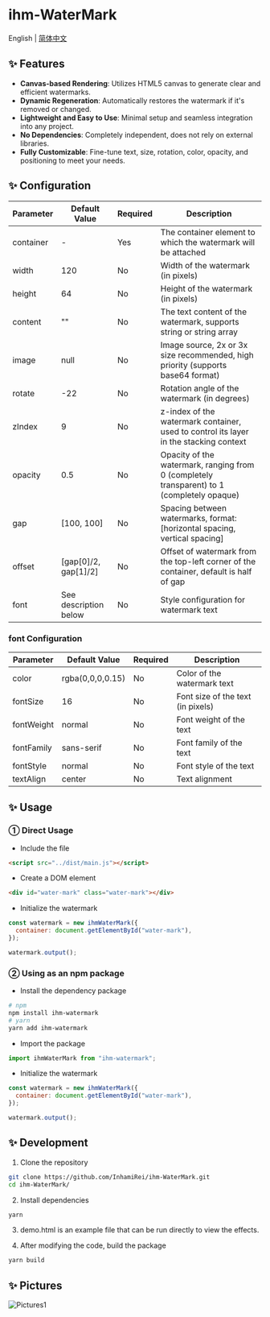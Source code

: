 <h1>ihm-WaterMark</h1>

English | [简体中文](README-zh_CN.md)

## ✨ Features

- **Canvas-based Rendering**: Utilizes HTML5 canvas to generate clear and efficient watermarks.
- **Dynamic Regeneration**: Automatically restores the watermark if it's removed or changed.
- **Lightweight and Easy to Use**: Minimal setup and seamless integration into any project.
- **No Dependencies**: Completely independent, does not rely on external libraries.
- **Fully Customizable**: Fine-tune text, size, rotation, color, opacity, and positioning to meet your needs.

## ✨ Configuration

| Parameter | Default Value         | Required | Description                                                                                |
| --------- | --------------------- | -------- | ------------------------------------------------------------------------------------------ |
| container | -                     | Yes      | The container element to which the watermark will be attached                              |
| width     | 120                   | No       | Width of the watermark (in pixels)                                                         |
| height    | 64                    | No       | Height of the watermark (in pixels)                                                        |
| content   | ""                    | No       | The text content of the watermark, supports string or string array                         |
| image     | null                  | No       | Image source, 2x or 3x size recommended, high priority (supports base64 format)            |
| rotate    | -22                   | No       | Rotation angle of the watermark (in degrees)                                               |
| zIndex    | 9                     | No       | z-index of the watermark container, used to control its layer in the stacking context      |
| opacity   | 0.5                   | No       | Opacity of the watermark, ranging from 0 (completely transparent) to 1 (completely opaque) |
| gap       | [100, 100]            | No       | Spacing between watermarks, format: [horizontal spacing, vertical spacing]                 |
| offset    | [gap[0]/2, gap[1]/2]  | No       | Offset of watermark from the top-left corner of the container, default is half of gap      |
| font      | See description below | No       | Style configuration for watermark text                                                     |

### font Configuration

| Parameter  | Default Value    | Required | Description                       |
| ---------- | ---------------- | -------- | --------------------------------- |
| color      | rgba(0,0,0,0.15) | No       | Color of the watermark text       |
| fontSize   | 16               | No       | Font size of the text (in pixels) |
| fontWeight | normal           | No       | Font weight of the text           |
| fontFamily | sans-serif       | No       | Font family of the text           |
| fontStyle  | normal           | No       | Font style of the text            |
| textAlign  | center           | No       | Text alignment                    |

## ✨ Usage

### ① Direct Usage

- Include the file

```html
<script src="../dist/main.js"></script>
```

- Create a DOM element

```html
<div id="water-mark" class="water-mark"></div>
```

- Initialize the watermark

```javascript
const watermark = new ihmWaterMark({
  container: document.getElementById("water-mark"),
});

watermark.output();
```

### ② Using as an npm package

- Install the dependency package

```bash
# npm
npm install ihm-watermark
# yarn
yarn add ihm-watermark
```

- Import the package

```javascript
import ihmWaterMark from "ihm-watermark";
```

- Initialize the watermark

```javascript
const watermark = new ihmWaterMark({
  container: document.getElementById("water-mark"),
});

watermark.output();
```

## ✨ Development

1. Clone the repository

```bash
git clone https://github.com/InhamiRei/ihm-WaterMark.git
cd ihm-WaterMark/
```

2. Install dependencies

```bash
yarn
```

3. demo.html is an example file that can be run directly to view the effects.

4. After modifying the code, build the package

```bash
yarn build
```

## ✨ Pictures

![Pictures1](https://inhami.com/static/githubImage/ihm-watermark/watermark-1.png)
